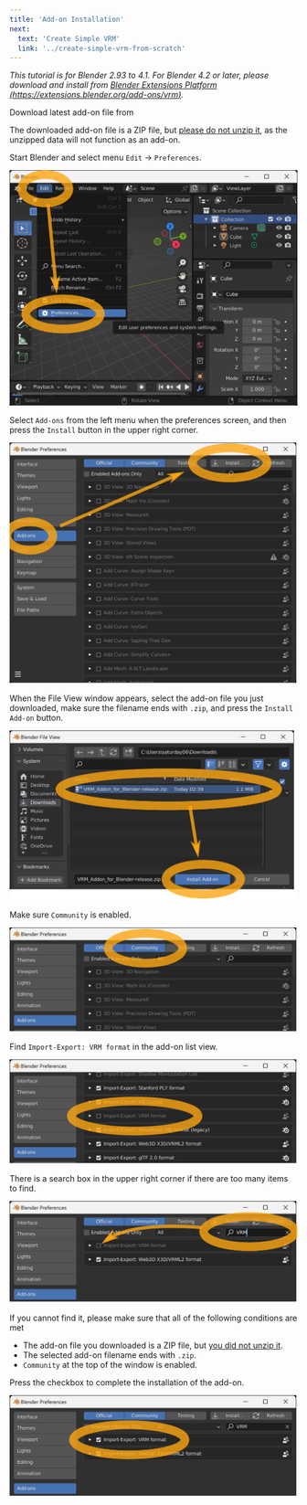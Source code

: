 ```yaml
---
title: 'Add-on Installation'
next:
  text: 'Create Simple VRM'
  link: '../create-simple-vrm-from-scratch'
---
```


_This tutorial is for Blender 2.93 to 4.1. For Blender 4.2 or later, please
download and install from
[Blender Extensions Platform (https://extensions.blender.org/add-ons/vrm)](https://extensions.blender.org/add-ons/vrm)._

Download latest add-on file from <DownloadLink />

The downloaded add-on file is a ZIP file, but <u>please do not unzip it</u>, as
the unzipped data will not function as an add-on.

Start Blender and select menu `Edit` → `Preferences`.

![](1.png)

Select `Add-ons` from the left menu when the preferences screen, and then press
the `Install` button in the upper right corner.

![](2.png)

When the File View window appears, select the add-on file you just downloaded,
make sure the filename ends with `.zip`, and press the `Install Add-on` button.

![](3.png)

Make sure `Community` is enabled.

![](4.png)

Find `Import-Export: VRM format` in the add-on list view.

![](5.png)

There is a search box in the upper right corner if there are too many items to
find.

![](6.png)

If you cannot find it, please make sure that all of the following conditions are
met

- The add-on file you downloaded is a ZIP file, but <u>you did not unzip it</u>.
- The selected add-on filename ends with `.zip`.
- `Community` at the top of the window is enabled.

Press the checkbox to complete the installation of the add-on.

![](7.png)
